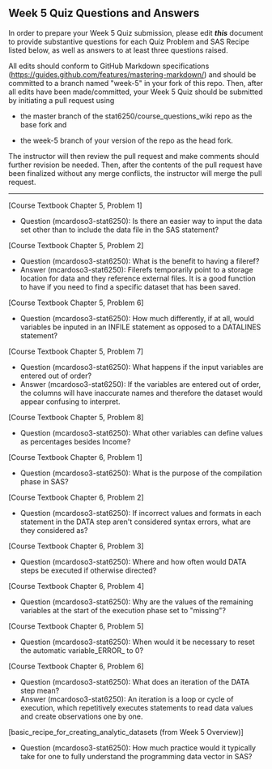 ## Week 5 Quiz Questions and Answers

In order to prepare your Week 5 Quiz submission, please edit ***this*** document to provide substantive questions for each Quiz Problem and SAS Recipe listed below, as well as answers to at least three questions raised.

All edits should conform to GitHub Markdown specifications (https://guides.github.com/features/mastering-markdown/) and should be committed to a branch named "week-5" in your fork of this repo. Then, after all edits have been made/committed, your Week 5 Quiz should be submitted by initiating a pull request using

- the master branch of the stat6250/course_questions_wiki repo as the base fork and

- the week-5 branch of your version of the repo as the head fork.

The instructor will then review the pull request and make comments should further revision be needed. Then, after the contents of the pull request have been finalized without any merge conflicts, the instructor will merge the pull request.

********************************************************************************



[Course Textbook Chapter 5, Problem 1]
- Question (mcardoso3-stat6250):  Is there an easier way to input the data set other than to include the data file in the SAS statement?

[Course Textbook Chapter 5, Problem 2]
- Question (mcardoso3-stat6250):  What is the benefit to having a fileref?
- Answer (mcardoso3-stat6250):  Filerefs temporarily point to a storage location for data and they reference external files.  It is a good function to have if you need to find a specific dataset that has been saved.

[Course Textbook Chapter 5, Problem 6]
- Question (mcardoso3-stat6250):  How much differently, if at all, would variables be inputed in an INFILE statement as opposed to a DATALINES statement?

[Course Textbook Chapter 5, Problem 7]
- Question (mcardoso3-stat6250):  What happens if the input variables are entered out of order?
- Answer (mcardoso3-stat6250):  If the variables are entered out of order, the columns will have inaccurate names and therefore the dataset would appear confusing to interpret.

[Course Textbook Chapter 5, Problem 8]
- Question (mcardoso3-stat6250):  What other variables can define values as percentages besides Income?

[Course Textbook Chapter 6, Problem 1]
- Question (mcardoso3-stat6250):  What is the purpose of the compilation phase in SAS?

[Course Textbook Chapter 6, Problem 2]
- Question (mcardoso3-stat6250):  If incorrect values and formats in each statement in the DATA step aren't considered syntax errors, what are they considered as?

[Course Textbook Chapter 6, Problem 3]
- Question (mcardoso3-stat6250):  Where and how often would DATA steps be executed if otherwise directed?

[Course Textbook Chapter 6, Problem 4]
- Question (mcardoso3-stat6250):  Why are the values of the remaining variables at the start of the execution phase set to "missing"?

[Course Textbook Chapter 6, Problem 5]
- Question (mcardoso3-stat6250):  When would it be necessary to reset the automatic variable_ERROR_ to 0?

[Course Textbook Chapter 6, Problem 6]
- Question (mcardoso3-stat6250):  What does an iteration of the DATA step mean?
- Answer (mcardoso3-stat6250):  An iteration is a loop or cycle of execution, which repetitively executes statements to read data values and create observations one by one.

[basic_recipe_for_creating_analytic_datasets (from Week 5 Overview)]
- Question (mcardoso3-stat6250):  How much practice would it typically take for one to fully understand the programming data vector in SAS? 
